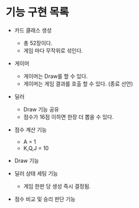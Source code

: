 # 기능 구현 목록
- 카드 클래스 생성
    - 총 52장이다.
    - 게임 마다 무작위로 섞인다.
    
- 게이머
    - 게이머는 Draw를 할 수 있다.
    - 게이머는 게임 결과를 호출 할 수 있다. (종료 선언)
    
- 딜러
    - Draw 기능 공유
    - 점수가 16점 이하면 한장 더 뽑을 수 있다.
    
- 점수 계산 기능
    - A = 1
    - K,Q,J = 10
    
- Draw 기능

- 딜러 상태 세팅 기능
    - 게임 한판 당 생성 즉시 결정됨.
    
- 점수 비교 및 승리 판단 기능
